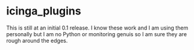 icinga_plugins
==============

This is still at an initial 0.1 release.  I know these work and I am using them personally but I am no Python or monitoring genuis so I am sure they are rough around the edges.

